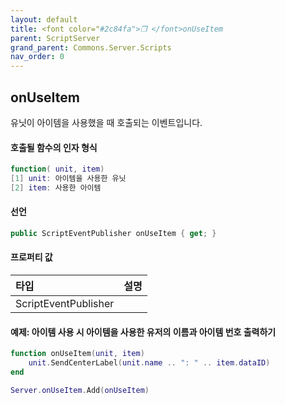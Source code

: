 ```yaml
---
layout: default
title: <font color="#2c84fa">❒ </font>onUseItem
parent: ScriptServer
grand_parent: Commons.Server.Scripts
nav_order: 0
---
```


<!-- 아래로 편집 -->

## onUseItem
유닛이 아이템을 사용했을 때 호출되는 이벤트입니다. 

#### 호출될 함수의 인자 형식
```lua
function( unit, item)
[1] unit: 아이템을 사용한 유닛
[2] item: 사용한 아이템
```

#### 선언
```cs
public ScriptEventPublisher onUseItem { get; }
```

#### 프로퍼티 값

|타입|설명|
|:-|:-|
|ScriptEventPublisher|

#### 예제: 아이템 사용 시 아이템을 사용한 유저의 이름과 아이템 번호 출력하기
```lua
function onUseItem(unit, item)
    unit.SendCenterLabel(unit.name .. ": " .. item.dataID)
end

Server.onUseItem.Add(onUseItem)
```